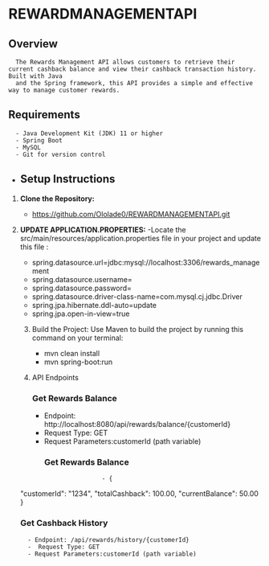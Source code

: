 # REWARDMANAGEMENTAPI

## Overview

      The Rewards Management API allows customers to retrieve their current cashback balance and view their cashback transaction history. Built with Java 
      and the Spring framework, this API provides a simple and effective way to manage customer rewards.

## Requirements

      - Java Development Kit (JDK) 11 or higher
      - Spring Boot
      - MySQL
      - Git for version control

- ## Setup Instructions

1. **Clone the Repository:**
     - https://github.com/Ololade0/REWARDMANAGEMENTAPI.git
   
2. **UPDATE APPLICATION.PROPERTIES:**
   -Locate the src/main/resources/application.properties file in your project and update this file : 
     - spring.datasource.url=jdbc:mysql://localhost:3306/rewards_management
     - spring.datasource.username=<your-username>
     - spring.datasource.password=<your-password>
     - spring.datasource.driver-class-name=com.mysql.cj.jdbc.Driver
     - spring.jpa.hibernate.ddl-auto=update
      - spring.jpa.open-in-view=true

   3. Build  the Project: Use Maven to build the project by running this command on your terminal:
       - mvn clean install
       - mvn spring-boot:run
         
    4. API Endpoints
        ### **Get Rewards Balance**
        - Endpoint: http://localhost:8080/api/rewards/balance/{customerId}
        - Request Type: GET
        - Request Parameters:customerId (path variable)
            ### **Get Rewards Balance**
                              - { 
    "customerId": "1234",
    "totalCashback": 100.00,
    "currentBalance": 50.00
}
      

          
      ### **Get Cashback History**
         - Endpoint: /api/rewards/history/{customerId}
         -  Request Type: GET
         - Request Parameters:customerId (path variable)   

          


